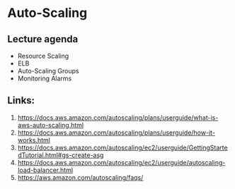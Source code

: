 # Auto-Scaling

## Lecture agenda

  * Resource Scaling
  * ELB
  * Auto-Scaling Groups
  * Monitoring Alarms



## Links:

1. https://docs.aws.amazon.com/autoscaling/plans/userguide/what-is-aws-auto-scaling.html
2. https://docs.aws.amazon.com/autoscaling/plans/userguide/how-it-works.html
3. https://docs.aws.amazon.com/autoscaling/ec2/userguide/GettingStartedTutorial.html#gs-create-asg
4. https://docs.aws.amazon.com/autoscaling/ec2/userguide/autoscaling-load-balancer.html
5. https://aws.amazon.com/autoscaling/faqs/